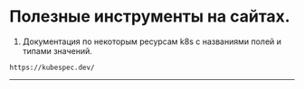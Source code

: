 # Полезные инструменты на сайтах.


1. Документация по некоторым ресурсам k8s с названиями полей и типами значений.
```
https://kubespec.dev/
```
---------------------------------------------------------------------------------
